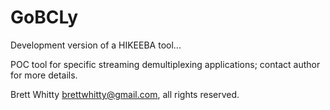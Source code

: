 # GoBCLy
Development version of a HIKEEBA tool...

POC tool for specific streaming demultiplexing applications; contact author for more details.

Brett Whitty <brettwhitty@gmail.com>, all rights reserved.

